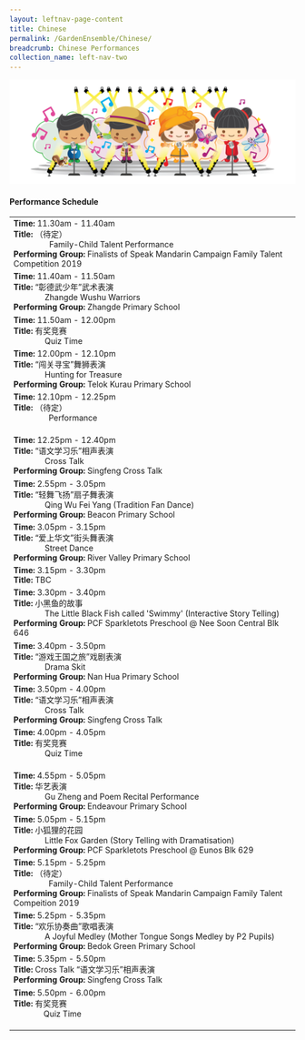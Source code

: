 ```yaml
---
layout: leftnav-page-content
title: Chinese
permalink: /GardenEnsemble/Chinese/
breadcrumb: Chinese Performances
collection_name: left-nav-two
---
```


<img src="/images/17_Singing mascots-02.png" alt="" />


#### Performance Schedule

 
<table class="table-h">
  <tr>
    <td COLSPAN="2">
    <b>Time: </b>11.30am - 11.40am
      <br><b>Title: </b>（待定）<br><p style=" padding-left:63px;margin:0px;">Family-Child Talent Performance </p>
       <b>Performing Group: </b>Finalists of Speak Mandarin Campaign Family Talent Competition 2019
    </td>
  </tr>
  <tr>
    <td COLSPAN="2">
    <b>Time: </b>11.40am - 11.50am
    <br><b>Title: </b>“彰德武少年”武术表演<br><p style=" padding-left:55px;margin:0px;">Zhangde Wushu Warriors</p>
    <b>Performing Group: </b>Zhangde Primary School
    </td>
  </tr>
  <tr>
    <td COLSPAN="2">
    <b>Time: </b>11.50am - 12.00pm
    <br><b>Title: </b>有奖竞赛<br><p style=" padding-left:55px;margin:0px;">Quiz Time</p>
    </td>
  </tr>
  <tr>
    <td COLSPAN="2">
    <b>Time: </b>12.00pm - 12.10pm
     <br><b>Title: </b>“闯关寻宝”舞狮表演 <br><p style=" padding-left:55px;margin:0px;">Hunting for Treasure</p>
    <b>Performing Group: </b>Telok Kurau Primary School
    </td>
  </tr>
  <tr>
    <td COLSPAN="2">
    <b>Time: </b>12.10pm - 12.25pm
    <br><b>Title: </b>（待定）<br><p style="padding-left:62px;margin:0px;">Performance</p>　
    </td>
  </tr>
  <tr>
    <td COLSPAN="2">
   <b>Time: </b> 12.25pm - 12.40pm
    <br><b>Title: </b>“语文学习乐”相声表演 <br><p style=" padding-left:55px;margin:0px;">Cross Talk  </p>
    <b>Performing Group: </b>Singfeng Cross Talk
    </td>
  </tr>
  <tr>
    <td COLSPAN="2">
    <b>Time: </b>2.55pm - 3.05pm
    <br><b>Title: </b>“轻舞飞扬”扇子舞表演<br><p style=" padding-left:55px;margin:0px;"> Qing Wu Fei Yang (Tradition Fan Dance)</p>
    <b>Performing Group: </b>Beacon Primary School
    </td>
  </tr>
  <tr>
    <td COLSPAN="2">
    <b>Time: </b>3.05pm - 3.15pm
    <br><b>Title: </b>“爱上华文”街头舞表演 <br><p style=" padding-left:55px;margin:0px;">Street Dance</p>
    <b>Performing Group: </b>River Valley Primary School
    </td>
  </tr>
  <tr>
    <td COLSPAN="2">
   <b>Time: </b> 3.15pm - 3.30pm
    <br><b>Title: </b>TBC
    </td>
  </tr>
  <tr>
    <td COLSPAN="2">
    <b>Time: </b>3.30pm - 3.40pm
    <br><b>Title: </b>小黑鱼的故事<br>
     <p style=" padding-left:55px;margin:0px;"> The Little Black Fish called 'Swimmy' (Interactive Story Telling)</p>  
    <b>Performing Group: </b>PCF Sparkletots Preschool @ Nee Soon Central Blk 646
    </td>
  </tr>
  <tr>
    <td COLSPAN="2">
    <b>Time: </b>3.40pm - 3.50pm
  <br><b>Title: </b>“游戏王国之旅”戏剧表演 <br><p style=" padding-left:55px;margin:0px;">Drama Skit</p>
    <b>Performing Group: </b>Nan Hua Primary School
    </td>
  </tr>
  <tr>
    <td COLSPAN="2">
    <b>Time: </b>3.50pm - 4.00pm
    <br><b>Title: </b>“语文学习乐”相声表演 <br><p style=" padding-left:55px;margin:0px;">Cross Talk</p>
    <b>Performing Group: </b>Singfeng Cross Talk
    </td>
  </tr>
   <tr>
    <td COLSPAN="2">
    <b>Time: </b>4.00pm - 4.05pm
    <br><b>Title: </b>有奖竞赛 <br><p style=" padding-left:55px;margin:0px;">Quiz Time</p>　
    </td>
  </tr>
   <tr>
    <td COLSPAN="2">
    <b>Time: </b>4.55pm - 5.05pm
    <br><b>Title: </b>华艺表演 <br><p style=" padding-left:55px;margin:0px;">Gu Zheng and Poem Recital Performance</p> 
    <b>Performing Group: </b>Endeavour Primary School
    </td>
  </tr>
   <tr>
    <td COLSPAN="2">
    <b>Time: </b>5.05pm - 5.15pm
    <br><b>Title: </b>小狐狸的花园 <br><p style=" padding-left:55px;margin:0px;">Little Fox Garden (Story Telling with Dramatisation)</p>  
    <b>Performing Group: </b>PCF Sparkletots Preschool @ Eunos Blk 629
    </td>
  </tr>
  <tr>
    <td COLSPAN="2">
    <b>Time: </b>5.15pm - 5.25pm
    <br><b>Title: </b>（待定）<br><p style="padding-left:62px;margin:0px;">Family-Child Talent Performance </p>
    <b>Performing Group: </b>Finalists of Speak Mandarin Campaign Family Talent Compeition 2019 
    </td>
  </tr>
  <tr>
    <td COLSPAN="2">
    <b>Time: </b>5.25pm - 5.35pm
    <br><b>Title: </b>“欢乐协奏曲”歌唱表演<br><p style=" padding-left:55px;margin:0px;">A Joyful Medley (Mother Tongue Songs Medley by P2 Pupils)</p>  
    <b>Performing Group: </b>Bedok Green Primary School
    </td>
  </tr>
  <tr>
    <td COLSPAN="2">
    <b>Time: </b>5.35pm - 5.50pm
    <br><b>Title: </b>Cross Talk “语文学习乐”相声表演<br><p style="padding-left:50px;margin:0px;"></p> 
    <b>Performing Group: </b>Singfeng Cross Talk
    </td>
  </tr>
  <tr>
    <td COLSPAN="2">
    <b>Time: </b>5.50pm - 6.00pm
    <br><b>Title: </b>有奖竞赛 <br><p style="padding-left:53px;margin:0px;">Quiz Time</p>　
    </td>
  </tr>
</table>
